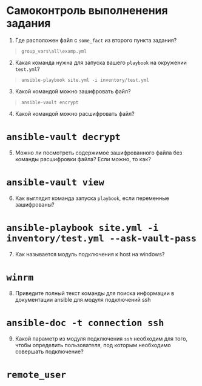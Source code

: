 
# Самоконтроль выполненения задания

1. Где расположен файл с `some_fact` из второго пункта задания? 
>`group_vars\all\examp.yml`
2. Какая команда нужна для запуска вашего `playbook` на окружении `test.yml`? 
>`ansible-playbook site.yml -i inventory/test.yml`
3. Какой командой можно зашифровать файл?
>`ansible-vault encrypt`
4. Какой командой можно расшифровать файл?
# `ansible-vault decrypt`
5. Можно ли посмотреть содержимое зашифрованного файла без команды расшифровки файла? Если можно, то как?
# `ansible-vault view`
6. Как выглядит команда запуска `playbook`, если переменные зашифрованы?
# `ansible-playbook site.yml -i inventory/test.yml --ask-vault-pass`
7. Как называется модуль подключения к host на windows?
# `winrm`
8. Приведите полный текст команды для поиска информации в документации ansible для модуля подключений ssh
# `ansible-doc -t connection ssh`
9. Какой параметр из модуля подключения `ssh` необходим для того, чтобы определить пользователя, под которым необходимо совершать подключение?
# `remote_user`